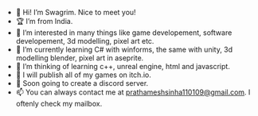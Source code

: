 - 👋 Hi! I’m Swagrim. Nice to meet you!
- 🏆 I’m from India.
- 👀 I’m interested in many things like game developement, software developement, 3d modelling, pixel art etc.
- 🌱 I’m currently learning C# with winforms, the same with unity, 3d modelling blender, pixel art in aseprite.
- 🐣 I’m thinking of learning c++, unreal engine, html and javascript.
- 💞️ I will publish all of my games on itch.io.
- 👾 Soon going to create a discord server.
- 📫 You can always contact me at prathameshsinha110109@gmail.com. I oftenly check my mailbox.

<!---
Swagrim/Swagrim is a ✨ special ✨ repository because its `README.md` (this file) appears on your GitHub profile.
You can click the Preview link to take a look at your changes.
--->
